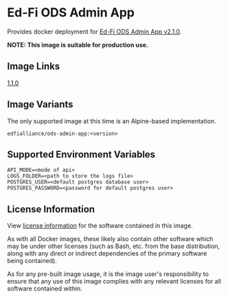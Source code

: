 # Ed-Fi ODS Admin App

Provides docker deployment for [Ed-Fi ODS Admin App v2.1.0](https://techdocs.ed-fi.org/display/ADMIN/).

**NOTE: This image is suitable for production use.**

## Image Links

[1.1.0](https://github.com/Ed-Fi-Alliance-OSS/Ed-Fi-ODS-Docker/blob/main/Web-Ods-Admin/Dockerfile)

## Image Variants

The only supported image at this time is an Alpine-based implementation.

`edfialliance/ods-admin-app:<version>`

## Supported Environment Variables

```
API_MODE=<mode of api>
LOGS_FOLDER=<path to store the logs file>
POSTGRES_USER=<default postgres database user>
POSTGRES_PASSWORD=<password for default postgres user>
```

## License Information

View [license information](https://github.com/Ed-Fi-Alliance-OSS/Ed-Fi-ODS-Docker/blob/main/LICENSE) for the software contained in this image.

As with all Docker images, these likely also contain other software which may be under other licenses (such as Bash, etc. from the base distribution, along with any direct or indirect dependencies of the primary software being contained).

As for any pre-built image usage, it is the image user's responsibility to ensure that any use of this image complies with any relevant licenses for all software contained within.
